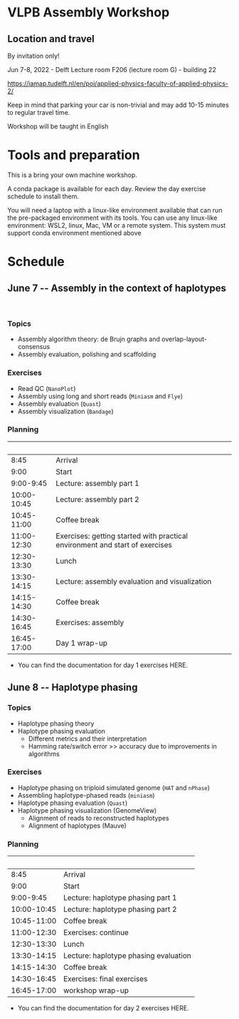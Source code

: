 # VLPB Assembly Workshop

## Location and travel
By invitation only!

Jun 7-8, 2022 - Delft Lecture room F206 (lecture room G) - building 22    

https://iamap.tudelft.nl/en/poi/applied-physics-faculty-of-applied-physics-2/

Keep in mind that parking your car is non-trivial and may add 10-15 minutes to regular travel time.

Workshop will be taught in English
 

# Tools and preparation
This is a bring your own machine workshop.

A conda package is available for each day. Review the day exercise schedule to install them.

You will need a laptop with a linux-like environment available that can run the pre-packaged environment with its tools. You can use any linux-like environment: WSL2, linux, Mac, VM or a remote system. This system must support conda environment mentioned above
 
# Schedule

## June 7 -- Assembly in the context of haplotypes
 
### Topics 
- Assembly algorithm theory: de Brujn graphs and overlap-layout-consensus
- Assembly evaluation, polishing and scaffolding 

### Exercises
- Read QC (`NanoPlot`)
- Assembly using long and short reads (`Miniasm` and `Flye`)
- Assembly evaluation (`Quast`)
- Assembly visualization (`Bandage`)

### Planning

| &nbsp;      | &nbsp;                                                                       |
|-------------|------------------------------------------------------------------------------|
| 8:45        | Arrival                                                                      |
| 9:00        | Start                                                                        |
| 9:00-9:45   | Lecture: assembly part 1                                                     |
| 10:00-10:45 | Lecture: assembly part 2                                                     |
| 10:45-11:00 | Coffee break                                                                 |
| 11:00-12:30 | Exercises: getting started with practical environment and start of exercises |
| 12:30-13:30 | Lunch                                                                        |
| 13:30-14:15 | Lecture: assembly evaluation and visualization                               |
| 14:15-14:30 | Coffee break                                                                 |
| 14:30-16:45 | Exercises: assembly                                                          |
| 16:45-17:00 | Day 1 wrap-up                                                                |

- You can find the documentation for day 1 exercises HERE.
 
## June 8 -- Haplotype phasing

### Topics
- Haplotype phasing theory
- Haplotype phasing evaluation
	- Different metrics and their interpretation
	- Hamming rate/switch error >> accuracy due to improvements in algorithms 

### Exercises
- Haplotype phasing on triploid simulated genome (`HAT` and `nPhase`)
- Assembling haplotype-phased reads (`miniasm`)
- Haplotype phasing evaluation (`Quast`)
- Haplotype phasing visualization (GenomeView)
  - Alignment of reads to reconstructed haplotypes
  - Alignment of haplotypes (Mauve) 


### Planning

| &nbsp;      | &nbsp;                                |
|-------------|---------------------------------------|
| 8:45        | Arrival                               |
| 9:00        | Start                                 |
| 9:00-9:45   | Lecture: haplotype phasing part 1     |
| 10:00-10:45 | Lecture: haplotype phasing part 2     |
| 10:45-11:00 | Coffee break                                                                 |
| 11:00-12:30 | Exercises: continue                   |
| 12:30-13:30 | Lunch                                 |
| 13:30-14:15 | Lecture: haplotype phasing evaluation |
| 14:15-14:30 | Coffee break                                                                 |
| 14:30-16:45 | Exercises: final exercises            |
| 16:45-17:00 | workshop wrap-up                      |

- You can find the documentation for day 2 exercises HERE.
